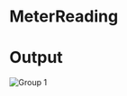 # MeterReading

# Output
![Group 1](https://user-images.githubusercontent.com/110293923/230702393-4eb72c8e-3899-4fc2-b0ee-f5d5cde4653e.png)
